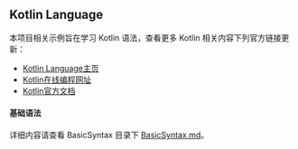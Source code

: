 ## Kotlin Language

本项目相关示例旨在学习 Kotlin 语法，查看更多 Kotlin 相关内容下列官方链接更新：
* [Kotlin Language主页](http://kotlinlang.org/)
* [Kotlin在线编程网址]( https://try.kotlinlang.org/#/Examples/Hello,%20world!/Simplest%20version/Simplest%20version.kt)
* [Kotlin官方文档](http://kotlinlang.org/docs/reference/)

#### 基础语法
详细内容请查看 BasicSyntax 目录下 [BasicSyntax.md](/BasicSyntax/BasicSyntax.md)。
